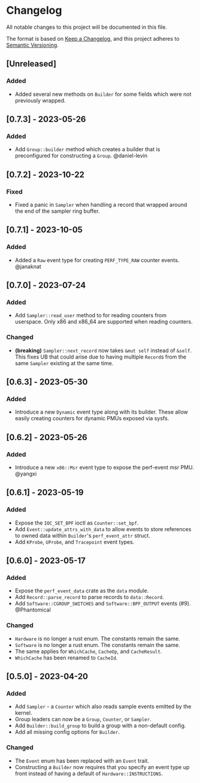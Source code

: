 # Changelog

All notable changes to this project will be documented in this file.

The format is based on [Keep a Changelog](https://keepachangelog.com/en/1.0.0/),
and this project adheres to [Semantic Versioning](https://semver.org/spec/v2.0.0.html).

## [Unreleased]
### Added
- Added several new methods on `Builder` for some fields which were not
  previously wrapped.

## [0.7.3] - 2023-05-26
### Added
- Add `Group::builder` method which creates a builder that is preconfigured for
  constructing a `Group`. @daniel-levin

## [0.7.2] - 2023-10-22
### Fixed
- Fixed a panic in `Sampler` when handling a record that wrapped around the end
  of the sampler ring buffer.

## [0.7.1] - 2023-10-05
### Added
- Added a `Raw` event type for creating `PERF_TYPE_RAW` counter events.
  @janaknat

## [0.7.0] - 2023-07-24
### Added
- Add `Sampler::read_user` method to for reading counters from userspace.
  Only x86 and x86_64 are supported when reading counters. 

### Changed
- **(breaking)** `Sampler::next_record` now takes `&mut self` instead of `&self`.
  This fixes UB that could arise due to having multiple `Record`s from the same
  `Sampler` existing at the same time.

## [0.6.3] - 2023-05-30
### Added
- Introduce a new `Dynamic` event type along with its builder. These allow
  easily creating counters for dynamic PMUs exposed via sysfs.

## [0.6.2] - 2023-05-26
### Added
- Introduce a new `x86::Msr` event type to expose the perf-event msr PMU. @yangxi

## [0.6.1] - 2023-05-19
### Added
- Expose the `IOC_SET_BPF` ioctl as `Counter::set_bpf`.
- Add `Event::update_attrs_with_data` to allow events to store references to
  owned data within `Builder`'s `perf_event_attr` struct.
- Add `KProbe`, `UProbe`, and `Tracepoint` event types.

## [0.6.0] - 2023-05-17
### Added
- Expose the `perf_event_data` crate as the `data` module.
- Add `Record::parse_record` to parse records to `data::Record`.
- Add `Software::CGROUP_SWITCHES` and `Software::BPF_OUTPUT` events (#9). @Phantomical

### Changed
- `Hardware` is no longer a rust enum. The constants remain the same.
- `Software` is no longer a rust enum. The constants remain the same.
- The same applies for `WhichCache`, `CacheOp`, and `CacheResult`.
- `WhichCache` has been renamed to `CacheId`.

## [0.5.0] - 2023-04-20
### Added
- Add `Sampler` - a `Counter` which also reads sample events emitted by the kernel.
- Group leaders can now be a `Group`, `Counter`, or `Sampler`.
- Add `Builder::build_group` to build a group with a non-default config.
- Add all missing config options for `Builder`.

### Changed
- The `Event` enum has been replaced with an `Event` trait.
- Constructing a `Builder` now requires that you specify an event type up front
  instead of having a default of `Hardware::INSTRUCTIONS`.